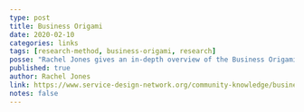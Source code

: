 ```yaml
---
type: post
title: Business Origami
date: 2020-02-10
categories: links
tags: [research-method, business-origami, research]
posse: "Rachel Jones gives an in-depth overview of the Business Origami research method."
published: true
author: Rachel Jones
link: https://www.service-design-network.org/community-knowledge/business-origami
notes: false
---
```


